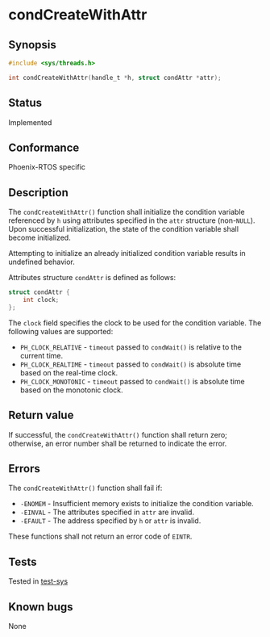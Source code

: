 # condCreateWithAttr

## Synopsis

```c
#include <sys/threads.h>

int condCreateWithAttr(handle_t *h, struct condAttr *attr);
```

## Status

Implemented

## Conformance

Phoenix-RTOS specific

## Description

The `condCreateWithAttr()` function shall initialize the condition variable referenced by `h` using attributes
specified in the `attr` structure (non-`NULL`). Upon successful initialization, the state of the condition variable
shall become initialized.

Attempting to initialize an already initialized condition variable results in undefined behavior.

Attributes structure `condAttr` is defined as follows:

```c
struct condAttr {
	int clock;
};
```

The `clock` field specifies the clock to be used for the condition variable. The following values are supported:

* `PH_CLOCK_RELATIVE` - `timeout` passed to `condWait()` is relative to the current time.
* `PH_CLOCK_REALTIME` - `timeout` passed to `condWait()` is absolute time based on the real-time clock.
* `PH_CLOCK_MONOTONIC` - `timeout` passed to `condWait()` is absolute time based on the monotonic clock.

## Return value

If successful, the `condCreateWithAttr()` function shall return zero; otherwise,
an error number shall be returned to indicate the error.

## Errors

The `condCreateWithAttr()` function shall fail if:

* `-ENOMEM` - Insufficient memory exists to initialize the condition variable.
* `-EINVAL` - The attributes specified in `attr` are invalid.
* `-EFAULT` - The address specified by `h` or `attr` is invalid.

These functions shall not return an error code of `EINTR`.

## Tests

Tested in [test-sys](https://github.com/phoenix-rtos/phoenix-rtos-tests/tree/master/sys)

## Known bugs

None
